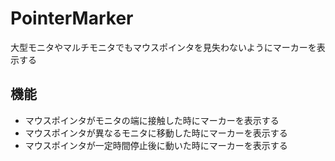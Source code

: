 PointerMarker
=============
大型モニタやマルチモニタでもマウスポインタを見失わないようにマーカーを表示する

機能
----
* マウスポインタがモニタの端に接触した時にマーカーを表示する
* マウスポインタが異なるモニタに移動した時にマーカーを表示する
* マウスポインタが一定時間停止後に動いた時にマーカーを表示する
